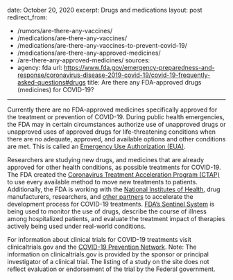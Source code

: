 date: October 20, 2020
excerpt: Drugs and medications
layout: post
redirect_from:
- /rumors/are-there-any-vaccines/
- /medications/are-there-any-vaccines/
- /medications/are-there-any-vaccines-to-prevent-covid-19/
- /medications/are-there-any-approved-medicines/
- /are-there-any-approved-medicines/
sources:
- agency: fda
  url: https://www.fda.gov/emergency-preparedness-and-response/coronavirus-disease-2019-covid-19/covid-19-frequently-asked-questions#drugs
title: Are there any FDA-approved drugs (medicines) for COVID-19?
---

Currently there are no FDA-approved medicines specifically approved for the treatment or prevention of COVID-19. During public health emergencies, the FDA may in certain circumstances authorize use of unapproved drugs or unapproved uses of approved drugs for life-threatening conditions when there are no adequate, approved, and available options and other conditions are met. This is called an [Emergency Use Authorization (EUA)](https://www.fda.gov/emergency-preparedness-and-response/mcm-legal-regulatory-and-policy-framework/emergency-use-authorization#coviddrugs).

Researchers are studying new drugs, and medicines that are already approved for other health conditions, as possible treatments for COVID-19. The FDA created the [Coronavirus Treatment Acceleration Program (CTAP)](https://www.fda.gov/drugs/coronavirus-covid-19-drugs/coronavirus-treatment-acceleration-program-ctap) to use every available method to move new treatments to patients. Additionally, the FDA is working with the [National Institutes of Health](https://www.nih.gov/research-training/medical-research-initiatives/activ), drug manufacturers, researchers, and [other partners](https://covid19.reaganudall.org/) to accelerate the development process for COVID-19 treatments. [FDA’s Sentinel System](https://www.sentinelinitiative.org/assessments/coronavirus-covid-19) is being used to monitor the use of drugs, describe the course of illness among hospitalized patients, and evaluate the treatment impact of therapies actively being used under real-world conditions.

For information about clinical trials for COVID-19 treatments visit clinicaltrials.gov and the [COVID-19 Prevention Network](https://www.coronaviruspreventionnetwork.org/). Note: The information on clinicaltrials.gov is provided by the sponsor or principal investigator of a clinical trial. The listing of a study on the site does not reflect evaluation or endorsement of the trial by the Federal government.